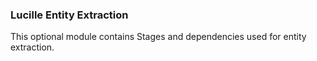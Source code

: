 ### Lucille Entity Extraction

This optional module contains Stages and dependencies used for entity extraction.
